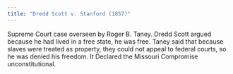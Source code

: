 ```yaml
---
title: "Dredd Scott v. Stanford (1857)"
---
```

Supreme Court case overseen by Roger B. Taney. Dredd Scott argued because he had lived in a free state, he was free. Taney said that because slaves were treated as property, they could not appeal to federal courts, so he was denied his freedom. It Declared the Missouri Compromise unconstitutional.

